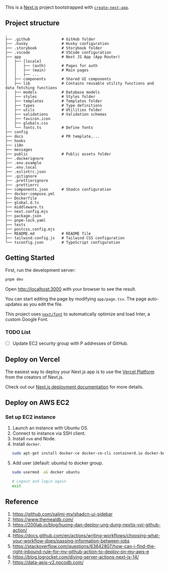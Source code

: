 This is a [Next.js](https://nextjs.org/) project bootstrapped with [`create-next-app`](https://github.com/vercel/next.js/tree/canary/packages/create-next-app).

## Project structure

```shell
.
├── .github              # GitHub folder
├── .husky               # Husky configuration
├── .storybook           # Storybook folder
├── .vscode              # VSCode configuration
├── app                  # Next JS App (App Router)
│   ├── [locale]
│   │   ├── (auth)       # Pages for auth
│   │   ├── (main)       # Main pages
│   │   ├── ...
│   ├── components       # Shared UI components
│   ├── lib              # Contains reusable utility functions and data fetching functions
│   ├── models           # Database models
│   ├── styles           # Styles folder
│   ├── templates        # Templates folder
│   ├── types            # Type definitions
│   ├── utils            # Utilities folder
│   ├── validations      # Validation schemas
│   ├── favicon.icon
│   ├── globals.css
│   └── fonts.ts         # Define fonts
├── config
├── docs                 # PR template,...
├── hooks
├── i18n
├── messages
├── public               # Public assets folder
├── .dockerignore
├── .env.example
├── .env.local
├── .eslintrc.json
├── .gitignore
├── .prettierignore
├── .prettierrc
├── components.json      # Shadcn configuration
├── docker-compose.yml
├── Dockerfile
├── global.d.ts
├── middleware.ts
├── next.config.mjs
├── package.json
├── pnpm-lock.yaml
├── tests
├── postcss.config.mjs
├── README.md            # README file
├── tailwind.config.js   # Tailwind CSS configuration
└── tsconfig.json        # TypeScript configuration
```

## Getting Started

First, run the development server:

```bash
pnpm dev
```

Open [http://localhost:3000](http://localhost:3000) with your browser to see the result.

You can start editing the page by modifying `app/page.tsx`. The page auto-updates as you edit the file.

This project uses [`next/font`](https://nextjs.org/docs/basic-features/font-optimization) to automatically optimize and load Inter, a custom Google Font.

### TODO List

- [ ] Update EC2 security group with P addresses of GitHub.

## Deploy on Vercel

The easiest way to deploy your Next.js app is to use the [Vercel Platform](https://vercel.com/new?utm_medium=default-template&filter=next.js&utm_source=create-next-app&utm_campaign=create-next-app-readme) from the creators of Next.js.

Check out our [Next.js deployment documentation](https://nextjs.org/docs/deployment) for more details.

## Deploy on AWS EC2

### Set up EC2 instance

1. Launch an instance with Ubuntu OS.
2. Connect to instance via SSH client.
3. Install `nvm` and Node.
4. Install `docker`.

```bash
   sudo apt-get install docker-ce docker-ce-cli containerd.io docker-buildx-plugin docker-compose-plugin
```

5. Add user (default: ubuntu) to docker group.

```bash
   sudo usermod -aG docker ubuntu

   # Logout and login again
   exit
```

## Reference

1. https://github.com/salimi-my/shadcn-ui-sidebar
2. https://www.themealdb.com/
3. https://200lab.io/blog/huong-dan-deploy-ung-dung-nextjs-voi-github-action/
4. https://docs.github.com/en/actions/writing-workflows/choosing-what-your-workflow-does/passing-information-between-jobs
5. https://stackoverflow.com/questions/63642807/how-can-i-find-the-right-inbound-rule-for-my-github-action-to-deploy-on-my-aws-e
6. https://blog.logrocket.com/diving-server-actions-next-js-14/
7. https://data-apis-v2.nocodb.com/

